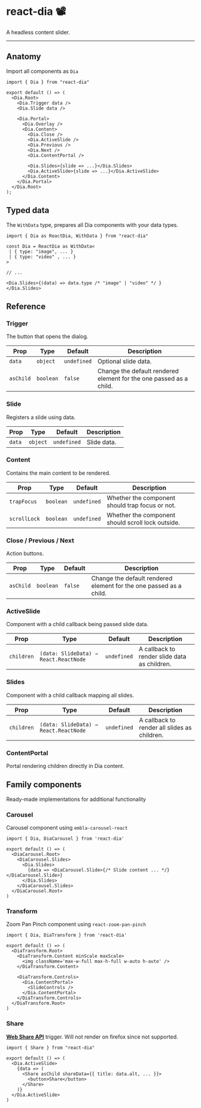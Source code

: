 # react-dia 📽️

A headless content slider.

---

## Anatomy

Import all components as `Dia`

```tsx
import { Dia } from "react-dia"

export default () => (
  <Dia.Root>
    <Dia.Trigger data />
    <Dia.Slide data />

    <Dia.Portal>
      <Dia.Overlay />
      <Dia.Content>
        <Dia.Close />
        <Dia.ActiveSlide />
        <Dia.Previous />
        <Dia.Next />
        <Dia.ContentPortal />

        <Dia.Slides>{slide => ...}</Dia.Slides>
        <Dia.ActiveSlide>{slide => ...}</Dia.ActiveSlide>
      </Dia.Content>
    </Dia.Portal>
  </Dia.Root>
);
```

## Typed data

The `WithData` type, prepares all Dia components with your data types.

```tsx
import { Dia as ReactDia, WithData } from "react-dia"

const Dia = ReactDia as WithData<
 | { type: "image", ... }
 | { type: "video" , ... }
>

// ...

<Dia.Slides>{(data) => data.type /* "image" | "video" */ }</Dia.Slides>
```

## Reference

### **Trigger**

The button that opens the dialog.

| **Prop**  | **Type**  | **Default** | **Description**                                                    |
| --------- | --------- | ----------- | ------------------------------------------------------------------ |
| `data`    | `object`  | `undefined` | Optional slide data.                                               |
| `asChild` | `boolean` | `false`     | Change the default rendered element for the one passed as a child. |

### **Slide**

Registers a slide using data.

| **Prop** | **Type** | **Default** | **Description** |
| -------- | -------- | ----------- | --------------- |
| `data`   | `object` | `undefined` | Slide data.     |

### **Content**

Contains the main content to be rendered.

| **Prop**     | **Type**  | **Default** | **Description**                                   |
| ------------ | --------- | ----------- | ------------------------------------------------- |
| `trapFocus`  | `boolean` | `undefined` | Whether the component should trap focus or not.   |
| `scrollLock` | `boolean` | `undefined` | Whether the component should scroll lock outside. |

### **Close / Previous / Next**

Action buttons.

| **Prop**  | **Type**  | **Default** | **Description**                                                    |
| --------- | --------- | ----------- | ------------------------------------------------------------------ |
| `asChild` | `boolean` | `false`     | Change the default rendered element for the one passed as a child. |

### **ActiveSlide**

Component with a child callback being passed slide data.

| **Prop**   | **Type**                              | **Default** | **Description**                              |
| ---------- | ------------------------------------- | ----------- | -------------------------------------------- |
| `children` | `(data: SlideData) ⇒ React.ReactNode` | `undefined` | A callback to render slide data as children. |

### **Slides**

Component with a child callback mapping all slides.

| **Prop**   | **Type**                              | **Default** | **Description**                              |
| ---------- | ------------------------------------- | ----------- | -------------------------------------------- |
| `children` | `(data: SlideData) ⇒ React.ReactNode` | `undefined` | A callback to render all slides as children. |

### **ContentPortal**

Portal rendering children directly in Dia content.

## Family components

Ready-made implementations for additional functionality

### Carousel

Carousel component using `embla-carousel-react`

```tsx
import { Dia, DiaCarousel } from 'react-dia'

export default () => (
  <DiaCarousel.Root>
    <DiaCarousel.Slides>
      <Dia.Slides>
        {data => <DiaCarousel.Slide>{/* Slide content ... */}</DiaCarousel.Slide>}
      </Dia.Slides>
    </DiaCarousel.Slides>
  </DiaCarousel.Root>
)
```

### Transform

Zoom Pan Pinch component using `react-zoom-pan-pinch`

```tsx
import { Dia, DiaTransform } from 'react-dia'

export default () => (
  <DiaTransform.Root>
    <DiaTransform.Content minScale maxScale>
      <img className='max-w-full max-h-full w-auto h-auto' />
    </DiaTransform.Content>

    <DiaTransform.Controls>
      <Dia.ContentPortal>
        <SlideControls />
      </Dia.ContentPortal>
    </DiaTransform.Controls>
  </DiaTransform.Root>
)
```

### Share

[**Web Share API**](https://developer.mozilla.org/en-US/docs/Web/API/Web_Share_API) trigger. Will not render on firefox since not supported.

```tsx
import { Share } from "react-dia"

export default () => (
  <Dia.ActiveSlide>
    {data => (
      <Share asChild shareData={{ title: data.alt, ... }}>
        <button>Share</button>
      </Share>
    )}
  </Dia.ActiveSlide>
)
```
